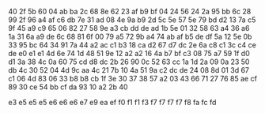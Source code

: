 40
2f  5b
60
04	ab	ba
2c
68  8e
62
23	af  b9	bf
04
24	56
24
2a	95  bb
6c
28  99
2f
96  a4	af	c6	db
7e
31  ad
08
4e  9a	b9
2d
5c  5e
57
5e	79	bd	d2
13
7a  c5
9f
45	a9	c9
65
06  82
27
58	9e	a3	cb	dd	de
ad
1b	5e
01
32	58	63
a4
36	a6
1a
31	6a	a9	de
6c
68  81
6f
00	79	a5
72
9b	a4
74
ab	af	b5	de  df
5a
12  5e
0b
33	95  bc
64
34  91
7a
44	a2	ac  c1
b3
18	ca
d2
67	d7	dc
2e
6a  c8
c1
3c	c4	ce	de  e0	e1	e1
4d
6e	74
1d
48	51  9e
12
a2	a2
16
4a	b7  bf	c3
08
75  a7
59
1f	d0	d1
3a
38	4c
0a
60	75	cd	d8	dc
2b
26  90
0c
52	63	cc
1a
1d  2a
09
0a	23	50	db
4c
30	52
04
4d	9c	aa
4c
21	7b
10
4a	51	9a	c2	dc	de
24
08  8d
01
3d	67  c1
06
4d	83
06
33	b8	b8	cb
1f
3e	30
37
38	57	a2
03
43  66
71
27	76	85	ae	cf
89
30	ce
54
bb	cf	da
93
10	a2
2b
40

e3
e5	e5	e5
e6	e6  e6
e7
e9
ea
ef
f0
f1	f1
f3
f7  f7  f7	f7
f8
fa
fc
fd
